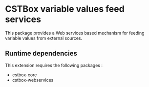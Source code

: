 # CSTBox variable values feed services

This package provides a Web services based mechanism for feeding
variable values from external sources.

## Runtime dependencies

This extension requires the following packages :
- cstbox-core
- cstbox-webservices
